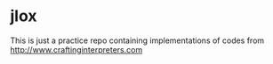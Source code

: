 # jlox

This is just a practice repo containing implementations of codes from http://www.craftinginterpreters.com
